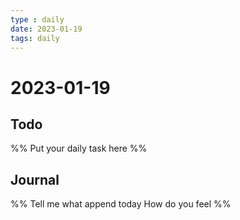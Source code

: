 ```yaml
---
type : daily
date: 2023-01-19
tags: daily
---
```


# 2023-01-19

## Todo
%%
Put your daily task here
%%


## Journal 
%%
Tell me what append today
How do you feel
%%